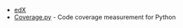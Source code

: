 - [edX](https://www.edx.org)
- [Coverage.py](https://github.com/nedbat/coveragepy) - Code coverage measurement for Python